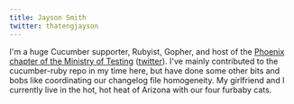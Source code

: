```yaml
---
title: Jayson Smith
twitter: thatengjayson
---
```


I'm a huge Cucumber supporter, Rubyist, Gopher, and host of the [Phoenix chapter of the Ministry of Testing](https://www.meetup.com/Ministry-of-Testing-Phoenix/) ([twitter](https://twitter.com/MOTPhx)). I've mainly contributed to the cucumber-ruby repo in my time here, but have done some other bits and bobs like coordinating our changelog file homogeneity. My girlfriend and I currently live in the hot, hot heat of Arizona with our four furbaby cats.
